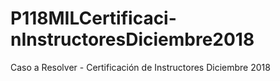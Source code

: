 # P118MILCertificaci-nInstructoresDiciembre2018
Caso a Resolver - Certificación de Instructores Diciembre 2018
